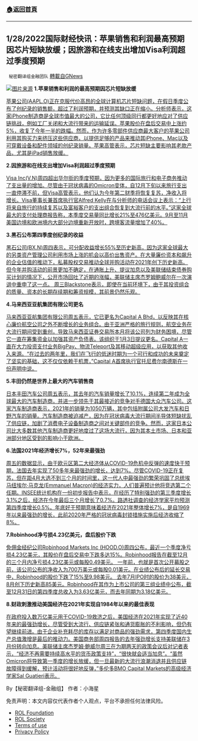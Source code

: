 ###  [:house:返回首頁](https://github.com/ourhimalayas/txt)
---


## 1/28/2022国际财经快讯：苹果销售和利润最高预期因芯片短缺放缓；因旅游和在线支出增加Visa利润超过季度预期
` 秘密翻译组金融团队` [轉載自GNews](https://gnews.org/zh-hans/1923995/)

![](https://assets.gnews.org/wp-content/uploads/2022/01/图片1-165.png)[图片来源](https://www.reuters.com/)
**1.苹果销售和利润的最高预期因芯片短缺放缓**

[苹果公司(AAPL.O)正在克服代价高昂的全球计算机芯片短缺问题，在假日季度公布了创纪录的销售额，超过了利润预期，并预测其缺口正在缩小。分析师表示，这家iPhone制造商是全球市值最大的公司，它比任何顶级同行都更好地应对了供应链挑战，例如工厂关闭和大流行带来的运输延误。苹果股价在盘后交易中上涨约5%，收复了今年一半的跌幅。然而，作为许多零部件供应商最大客户的苹果公司利用其购买力来挤压这些供应商，以提供足够的产品来推动其iPhone、Mac以及可穿戴设备和配件领域的创纪录销量。苹果高管表示，芯片短缺主要影响其老款产品，尤其是iPad销售放缓。](https://www.reuters.com/technology/apple-sales-profit-top-estimates-iphone-dodges-supply-chain-hits-2022-01-27/)

**2.因旅游和在线支出增加Visa利润超过季度预期**

[Visa Inc(V.N)周四超出华尔街的季度预期，因为更多的国际旅行和电子商务推动了支出量的增加。尽管由于冠状病毒的Omicron变体，自12月下旬以来旅行支出一直停滞不前，但Visa高管表示，他们认为今年第二财季将恢复复苏，净收入将增长。Visa董事长兼首席执行官Alfred Kelly在与分析师的电话会议上表示：“上行将来自旅行的持续复苏以及富裕客户的支出组合恢复到大流行前的水平。”这家全球最大的支付处理商报告称，本季度交易量同比增长21%至476亿美元。9月至11月美国边境和欧洲境内大部分边境重新开放时，跨境客流量增加了40%。](https://www.reuters.com/business/visa-profit-beats-expectations-covid-restrictions-ease-2022-01-27/)

**3.黑石公布第四季度创纪录的收益**

[黑石公司(BX.N)周四表示，可分配收益增长55%至历史新高，因为这家全球最大的另类资产管理公司利用市场上涨的机会以高价出售资产。在大量廉价资本和飙升的企业估值的推动下，私募股权交易推动全球并购活动在2021年创下历史新高。但今年并购活动的前景更加不确定，在通胀上升、提议加息以及美联储结束债券购买计划的情况下，公开市场回吐了近期的涨幅，美联储主席杰罗姆鲍威尔在一次演讲中重申了这一点。 周三Blackstone表示，即使在当前环境下，由于其投资组合的质量、资本的长期存续期和筹资规模，其前景仍然乐观。](https://www.reuters.com/business/finance/blackstone-reports-record-fourth-quarter-earnings-2022-01-27/)

**4.马来西亚亚航集团有限公司更名**

[马来西亚亚航集团有限公司周五表示，它已更名为Capital A Bhd，以反映其在核心廉价航空公司之外不断增长的业务组合。由于亚洲严格的旅行规则，航空业务在大流行期间受到重创，导致马来西亚证券交易所本月将该公司列为财务困境，尽管它一直在筹集资金以加强其资产负债表。该组织于1月3日提议更名。Capital A一直在大力投资支付业务BigPay、物流Teleport及其移动超级应用，以获取其他收入来源。“在过去的两年里，我们在飞行的低迷时期为一个可行和成功的未来奠定了坚实的基础，这不仅仅依赖于机票，”Capital A首席执行官托尼费尔南德斯在一份声明中说。](https://www.oann.com/airasia-changes-name-to-capital-a-as-it-grows-beyond-an-airline/)

**5.丰田仍然是世界上最大的汽车销售商**

[日本丰田汽车公司周五表示，其去年的汽车销量增长了10.1%，连续第二年成为全球最大的汽车制造商，并进一步领先于其最接近的竞争对手德国大众汽车公司。这家汽车制造商表示，2021年的销量为1050万辆，其中包括附属公司大发汽车和日野汽车的销量。汽车制造商被迫减产，因为在冠状病毒大流行期间半导体短缺扰乱了供应链，加剧了消费电子设备制造商之间对关键部件的竞争。然而，这家日本公司比大多数其他汽车制造商更好地度过了这场大流行，因为其本土市场、日本和亚洲部分地区受到的影响小于欧洲。](https://www.oann.com/toyota-remains-worlds-biggest-car-seller-widens-lead-on-vw/)

**6.法国2021年经济增长7%，52年来最强劲**

[周五的数据显示，由于欧元区第二大经济体从COVID-19危机中反弹的速度快于预期，法国去年实现了50多年来最强劲的增长，达到7%。尽管COVID-19正在复苏，但在距4月大选不到三个月的时间里，这一代人中最强劲的繁荣巩固了总统埃马纽埃尔·马克龙(Emmanuel Macron)的经济实力，人们普遍预计他将竞选第二个任期。INSEE统计机构在一份初步报告中表示，在经历了特别强劲的第三季度增长3.1%之后，经济在今年最后三个月增长了0.7%。路透社调查的经济学家平均预测第四季度增长0.5%。年底好于预期意味着经济在2021年整体增长7%，是自1969年以来最强劲的增长，此前2020年严格的冠状病毒封锁措施实施后经济收缩了8%。](https://www.oann.com/french-2021-economic-growth-strongest-in-52-years-at-7/)

**7.Robinhood净亏损4.23亿美元，盘后股价下跌**

[免佣金经纪公司Robinhood Markets Inc (HOOD.O)周四公布，最近一个季度净亏损4.23亿美元，其股价在盘后交易中下跌多达15%。Robinhood报告在截至12月的三个月内净亏损4.23亿美元或每股0.49美元。 一年前，也就是首次公开募股之前，该公司公布的净收入为700万美元或每股0.01美元。在业绩公布后的延长交易中，Robinhood的股价下跌了15%至9.98美元。 去年7月IPO时的股价为38美元，8月创下历史新高85美元。Robinhood在其作为上市公司的第三组业绩中公布，截至12月31日的第四季度总收入为3.63亿美元，而去年同期为3.18亿美元。](https://www.reuters.com/technology/robinhood-edges-past-revenue-estimates-crypto-boom-2022-01-27/)

**8.财政刺激推动美国经济在2021年实现自1984年以来的最佳表现**

[在政府投入数万亿美元用于COVID-19救济之后，美国经济在2021年实现了近40年来的最强劲增长，尽管受到大流行、供应链紧张和通货膨胀的不利影响，但仍有望继续前进。由于企业补充耗尽的库存以满足对商品的强劲需求，第四季度国内生产总值激增是最后的推动力。美国商务部周四报告的去年强劲增长支持美联储在3月份转向加息。美联储主席杰罗姆·鲍威尔周三在为期两天的政策会议后对记者表示，“经济不再需要持续高水平的货币政策支持”，“很快就会适当加息”。“虽然Omicron将导致第一季度的增长放缓，但一旦最新的大流行浪潮消退并且供应链故障得到缓解，预计活动将很好地反弹，”多伦多BMO Capital Markets的高级经济学家Sal Guatieri表示。](https://www.oann.com/u-s-economy-likely-regained-steam-in-q4-2021-growth-seen-best-in-37-years/)

By【秘密翻译组-金融组】
作者：小海星

 

免责声明：本文内容仅代表作者个人观点，平台不承担任何法律风险。

- [ROL Foundation](https://rolfoundation.org/)
- [ROL Society](https://rolsociety.org/)
- [Terms of use](https://gnews.org/terms-of-use-3/)
- [Privacy Policy](https://gnews.org/privacy-policy/)
